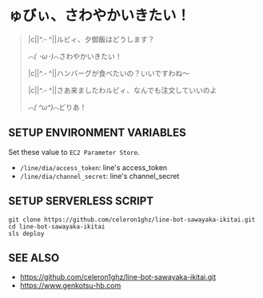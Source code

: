 # ゅびぃ、さわやかいきたい！

>
> |c||^.- ^||ルビィ、夕御飯はどうします？
>
> ⌒*( ･ω･)*⌒さわやかいきたい！
>
> |c||^.- ^||ハンバーグが食べたいの？いいですわね〜
>
> |c||^.- ^||さあ来ましたわルビィ、なんでも注文していいのよ
>
> ⌒*( ^ω^)*⌒どりあ！
>


## SETUP ENVIRONMENT VARIABLES
Set these value to `EC2 Parameter Store`.

 * `/line/dia/access_token`: line's access_token
 * `/line/dia/channel_secret`: line's channel_secret


## SETUP SERVERLESS SCRIPT
```
git clone https://github.com/celeron1ghz/line-bot-sawayaka-ikitai.git
cd line-bot-sawayaka-ikitai
sls deploy
```


## SEE ALSO
 * https://github.com/celeron1ghz/line-bot-sawayaka-ikitai.git
 * https://www.genkotsu-hb.com

